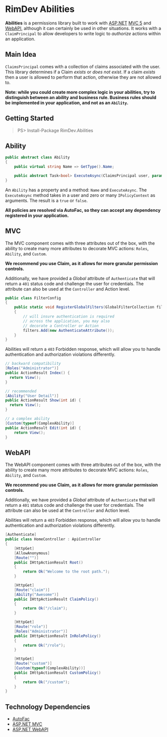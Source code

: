 # RimDev Abilities

**Abilities** is a permissions library built to work with [ASP.NET]() [MVC 5]() and [WebAPI](), although it can certainly be used in other situations. It works with a `ClaimPrincipal` to allow developers to write logic to *authorize* actions within an application. 

## Main Idea

`ClaimsPrincipal` comes with a collection of claims associated with the user. This library determines if a Claim *exists* or *does not exist*. If a claim *exists* then a user is allowed to perform that action, otherwise they are not allowed to.

**Note: while you could create more complex logic in your abilities, try to distinguish between an ability and business rule. Business rules should be implemented in your application, and not as an `Ability`.** 

## Getting Started

> PS> Install-Package RimDev.Abilities

## Ability

```csharp
public abstract class Ability
{
    public virtual string Name => GetType().Name;

    public abstract Task<bool> ExecuteAsync(ClaimsPrincipal user, params IPolicyContext[] args);
}
```

An `Ability` has a property and a method: `Name` and `ExecuteAsync`. The `ExecuteAsync` method takes in a user and zero or many `IPolicyContext` as arguments. The result is a `true` or `false`.

**All policies are resolved via AutoFac, so they can accept any dependency registered in your application.**

## MVC

The MVC component comes with three attributes out of the box, with the ability to create many more attributes to decorate MVC actions: `Roles`, `Ability`, and `Custom`. 

**We recommend you use Claim, as it allows for more granular permission controls.**

Additionally, we have provided a *Global* attribute of `Authenticate` that will return a `401` status code and challenge the user for credentials. The attribute can also be used at the `Controller` and Action level.

```csharp
public class FilterConfig
{
    public static void RegisterGlobalFilters(GlobalFilterCollection filters)
    {
        // will insure authentication is required
        // across the application, you may also
        // decorate a Controller or Action     
        filters.Add(new AuthenticateAttribute());
    }
}
```

Abilities will return a `403` Forbidden response, which will allow you to handle authentication and authorization violations differently.

```csharp
// backward compatibility
[Roles("Administrator")]
public ActionResult Index() {
  return View();   
}

// recommended
[Ability("User Detail")]
public ActionResult Show(int id) {
  return View();   
}

// a complex ability
[Custom(typeof(ComplexAbility)]
public ActionResult Edit(int id) {
    return View();
}
```

## WebAPI

The WebAPI component comes with three attributes out of the box, with the ability to create many more attributes to decorate MVC actions: `Roles`, `Ability`, and `Custom`. 

**We recommend you use Claim, as it allows for more granular permission controls.**

Additionally, we have provided a *Global* attribute of `Authenticate` that will return a `401` status code and challenge the user for credentials. The attribute can also be used at the `Controller` and Action level.

Abilities will return a `403` Forbidden response, which will allow you to handle authentication and authorization violations differently.

```csharp
[Authenticate]
public class HomeController : ApiController
{
    [HttpGet]
    [AllowAnonymous]
    [Route("")]
    public IHttpActionResult Root()
    {
        return Ok("Welcome to the root path.");
    }

    [HttpGet]
    [Route("claim")]
    [Ability("Awesome")]
    public IHttpActionResult ClaimPolicy()
    {
        return Ok("/claim");
    }

    [HttpGet]
    [Route("role")]
    [Roles("Administrator")]
    public IHttpActionResult InRolePolicy()
    {
        return Ok("/role");
    }

    [HttpGet]
    [Route("custom")]
    [Custom(typeof(ComplexAbility))]
    public IHttpActionResult CustomPolicy()
    {
        return Ok("/custom");
    }
}
```

## Technology Dependencies

- [AutoFac](http://docs.autofac.org/en/latest/)
- [ASP.NET MVC](http://www.asp.net/mvc)
- [ASP.NET WebAPI](http://www.asp.net/web-api)

